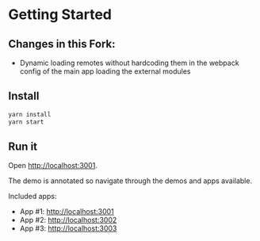 # Getting Started

## Changes in this Fork:

- Dynamic loading remotes without hardcoding them in the webpack config of the main app loading the external modules

## Install

```sh
yarn install
yarn start
```

## Run it

Open [http://localhost:3001](http://localhost:3001).

The demo is annotated so navigate through the demos and apps available.

Included apps:

- App #1: [http://localhost:3001](http://localhost:3001)
- App #2: [http://localhost:3002](http://localhost:3002)
- App #3: [http://localhost:3003](http://localhost:3003)
